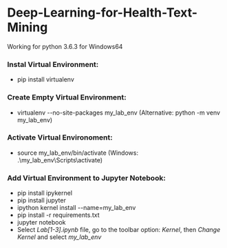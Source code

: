 # Deep-Learning-for-Health-Text-Mining
Working for python 3.6.3 for Windows64
### Instal Virtual Environment:
* pip install virtualenv
### Create Empty Virtual Environment:
* virtualenv --no-site-packages my_lab_env  (Alternative: python -m venv my_lab_env)
### Activate Virtual Environoment:
* source my_lab_env/bin/activate (Windows: .\my_lab_env\Scripts\activate)
### Add Virtual Environment to Jupyter Notebook:
* pip install ipykernel
* pip install jupyter
* ipython kernel install --name=my_lab_env
* pip install -r requirements.txt
* jupyter notebook
* Select *Lab[1-3].ipynb* file, go to the toolbar option: *Kernel*, then *Change Kernel* and select *my_lab_env*

